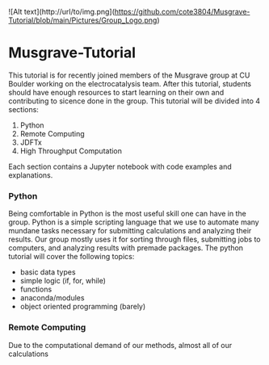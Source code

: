 ![Alt text](http://url/to/img.png](https://github.com/cote3804/Musgrave-Tutorial/blob/main/Pictures/Group_Logo.png)
# Musgrave-Tutorial
This tutorial is for recently joined members of the Musgrave group at CU Boulder working on the electrocatalysis team. After this tutorial, students should have enough resources to start learning on their own and contributing to sicence done in the group. This tutorial will be divided into 4 sections:
1. Python
2. Remote Computing
3. JDFTx
4. High Throughput Computation

Each section contains a Jupyter notebook with code examples and explanations.

### Python
Being comfortable in Python is the most useful skill one can have in the group. Python is a simple scripting language that we use to automate many mundane tasks necessary for submitting calculations and analyzing their results. Our group mostly uses it for sorting through files, submitting jobs to computers, and analyzing results with premade packages. The python tutorial will cover the following topics:
- basic data types
- simple logic (if, for, while)
- functions
- anaconda/modules
- object oriented programming (barely)

### Remote Computing
Due to the computational demand of our methods, almost all of our calculations 


